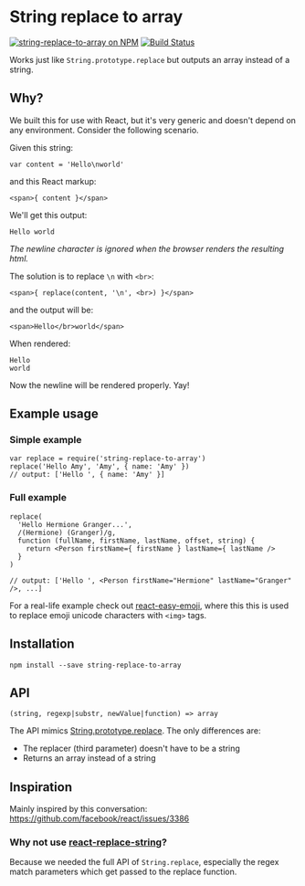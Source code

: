 # String replace to array

[![string-replace-to-array on NPM](https://img.shields.io/npm/v/string-replace-to-array.svg)](https://www.npmjs.com/package/string-replace-to-array)
[![Build Status](https://img.shields.io/circleci/project/oztune/string-replace-to-array.svg)](https://circleci.com/gh/oztune/string-replace-to-array)

Works just like `String.prototype.replace` but outputs an array instead of a string.

## Why?

We built this for use with React, but it's very generic and doesn't depend on any environment. Consider the following scenario.

Given this string:

```
var content = 'Hello\nworld'
```

and this React markup:

```
<span>{ content }</span>
```

We'll get this output:
```
Hello world
```
_The newline character is ignored when the browser renders the resulting html._

The solution is to replace `\n` with `<br>`:

```
<span>{ replace(content, '\n', <br>) }</span>
```

and the output will be:

```
<span>Hello</br>world</span>
```
When rendered:
```
Hello
world
```

Now the newline will be rendered properly. Yay!

## Example usage

### Simple example

```
var replace = require('string-replace-to-array')
replace('Hello Amy', 'Amy', { name: 'Amy' })
// output: ['Hello ', { name: 'Amy' }]
```

### Full example

```
replace(
  'Hello Hermione Granger...',
  /(Hermione) (Granger)/g,
  function (fullName, firstName, lastName, offset, string) {
    return <Person firstName={ firstName } lastName={ lastName />
  }
)

// output: ['Hello ', <Person firstName="Hermione" lastName="Granger" />, ...]
```

For a real-life example check out [react-easy-emoji](https://github.com/appfigures/react-easy-emoji), where this this is used to replace emoji unicode characters with `<img>` tags.

## Installation

```
npm install --save string-replace-to-array
```

## API

```
(string, regexp|substr, newValue|function) => array
```

The API mimics [String.prototype.replace](https://developer.mozilla.org/en-US/docs/Web/JavaScript/Reference/Global_Objects/String/replace). The only differences are:

- The replacer (third parameter) doesn't have to be a string
- Returns an array instead of a string

## Inspiration

Mainly inspired by this conversation: https://github.com/facebook/react/issues/3386

### Why not use [react-replace-string](https://github.com/iansinnott/react-string-replace)?

Because we needed the full API of `String.replace`, especially the regex match parameters which get passed to the replace function.

